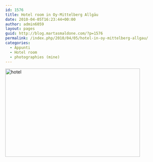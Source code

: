 ```yaml
---
id: 1576
title: Hotel room in Oy-Mittelberg Allgäu
date: 2010-04-05T16:23:44+00:00
author: admin6059
layout: pages
guid: http://blog.martasmaldone.com/?p=1576
permalink: /index.php/2010/04/05/hotel-in-oy-mittelberg-allgau/
categories:
  - Appunti
  - Hotel room
  - photographies (mine)
---
```

[<img class="aligncenter size-full wp-image-1574" title="hotel" src="http://blog.martasmaldone.eu/wp-content/uploads/2011/03/hotel.jpg" alt="hotel" width="425" height="279" srcset="http://blog.martasmaldone.eu/wp-content/uploads/2011/03/hotel.jpg 425w, http://blog.martasmaldone.eu/wp-content/uploads/2011/03/hotel-300x197.jpg 300w" sizes="(max-width: 425px) 100vw, 425px" />](http://blog.martasmaldone.eu/wp-content/uploads/2011/03/hotel.jpg)